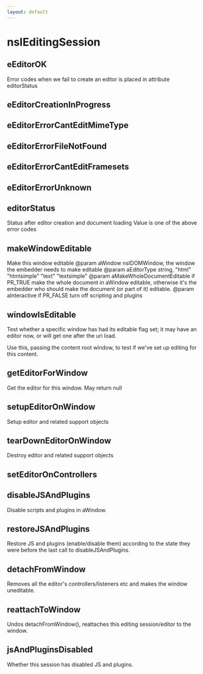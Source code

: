 ```yaml
---
layout: default
---
```


# nsIEditingSession #

## eEditorOK ##

 Error codes when we fail to create an editor
 is placed in attribute editorStatus


## eEditorCreationInProgress ##

## eEditorErrorCantEditMimeType ##

## eEditorErrorFileNotFound ##

## eEditorErrorCantEditFramesets ##

## eEditorErrorUnknown ##

## editorStatus ##

 Status after editor creation and document loading
 Value is one of the above error codes


## makeWindowEditable ##

 Make this window editable
 @param aWindow nsIDOMWindow, the window the embedder needs to make editable
 @param aEditorType string, "html" "htmlsimple" "text" "textsimple"
 @param aMakeWholeDocumentEditable if PR_TRUE make the whole document in
                                   aWindow editable, otherwise it's the
                                   embedder who should make the document
                                   (or part of it) editable.
 @param aInteractive if PR_FALSE turn off scripting and plugins


## windowIsEditable ##

 Test whether a specific window has had its editable flag set; it may have an editor
 now, or will get one after the uri load.
 
 Use this, passing the content root window, to test if we've set up editing
 for this content.


## getEditorForWindow ##

 Get the editor for this window. May return null


## setupEditorOnWindow ##
 
 Setup editor and related support objects


## tearDownEditorOnWindow ##
 
  Destroy editor and related support objects


## setEditorOnControllers ##

## disableJSAndPlugins ##

Disable scripts and plugins in aWindow.


## restoreJSAndPlugins ##

Restore JS and plugins (enable/disable them) according to the state they
were before the last call to disableJSAndPlugins.


## detachFromWindow ##

Removes all the editor's controllers/listeners etc and makes the window
uneditable.


## reattachToWindow ##

Undos detachFromWindow(), reattaches this editing session/editor
to the window.


## jsAndPluginsDisabled ##

Whether this session has disabled JS and plugins.

